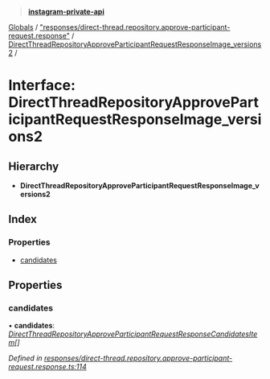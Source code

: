 > **[instagram-private-api](../README.md)**

[Globals](../README.md) / ["responses/direct-thread.repository.approve-participant-request.response"](../modules/_responses_direct_thread_repository_approve_participant_request_response_.md) / [DirectThreadRepositoryApproveParticipantRequestResponseImage_versions2](_responses_direct_thread_repository_approve_participant_request_response_.directthreadrepositoryapproveparticipantrequestresponseimage_versions2.md) /

# Interface: DirectThreadRepositoryApproveParticipantRequestResponseImage_versions2

## Hierarchy

* **DirectThreadRepositoryApproveParticipantRequestResponseImage_versions2**

## Index

### Properties

* [candidates](_responses_direct_thread_repository_approve_participant_request_response_.directthreadrepositoryapproveparticipantrequestresponseimage_versions2.md#candidates)

## Properties

###  candidates

• **candidates**: *[DirectThreadRepositoryApproveParticipantRequestResponseCandidatesItem](_responses_direct_thread_repository_approve_participant_request_response_.directthreadrepositoryapproveparticipantrequestresponsecandidatesitem.md)[]*

*Defined in [responses/direct-thread.repository.approve-participant-request.response.ts:114](https://github.com/dilame/instagram-private-api/blob/3e16058/src/responses/direct-thread.repository.approve-participant-request.response.ts#L114)*